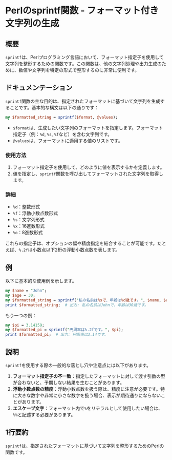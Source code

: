 <!--
Meta Description: # Perlのsprintf関数 - フォーマット付き文字列の生成 ## 概要 `sprintf`は、Perlプログラミング言語において、フォーマット指定子を使用して文字列を整形するための関数です。この関数は、他の文字列処理や出力生成のために、数値や文字列を特定の形式で整形するのに非常に便利です。 ...
Meta Keywords: sprintf, perl, formatted_string, format, values
-->

# Perlのsprintf関数 - フォーマット付き文字列の生成

## 概要
`sprintf`は、Perlプログラミング言語において、フォーマット指定子を使用して文字列を整形するための関数です。この関数は、他の文字列処理や出力生成のために、数値や文字列を特定の形式で整形するのに非常に便利です。

## ドキュメンテーション
`sprintf`関数の主な目的は、指定されたフォーマットに基づいて文字列を生成することです。基本的な構文は以下の通りです：

```perl
my $formatted_string = sprintf($format, @values);
```

- `$format`は、生成したい文字列のフォーマットを指定します。フォーマット指定子（例：`%d`, `%s`, `%f`など）を含む文字列です。
- `@values`は、フォーマットに適用する値のリストです。

### 使用方法
1. フォーマット指定子を使用して、どのように値を表示するかを定義します。
2. 値を指定し、`sprintf`関数を呼び出してフォーマットされた文字列を取得します。

### 詳細
- `%d`：整数形式
- `%f`：浮動小数点数形式
- `%s`：文字列形式
- `%x`：16進数形式
- `%o`：8進数形式

これらの指定子は、オプションの幅や精度指定を結合することが可能です。たとえば、`%.2f`は小数点以下2桁の浮動小数点数を表します。

## 例
以下に基本的な使用例を示します。

```perl
my $name = "John";
my $age = 30;
my $formatted_string = sprintf("私の名前は%sで、年齢は%d歳です。", $name, $age);
print $formatted_string;  # 出力: 私の名前はJohnで、年齢は30歳です。
```

もう一つの例：

```perl
my $pi = 3.14159;
my $formatted_pi = sprintf("円周率は%.2fです。", $pi);
print $formatted_pi;  # 出力: 円周率は3.14です。
```

## 説明
`sprintf`を使用する際の一般的な落とし穴や注意点には以下があります。

1. **フォーマット指定子の不一致**：指定したフォーマットに対して渡す引数の型が合わないと、予期しない結果を生むことがあります。
2. **浮動小数点数の精度**：浮動小数点数を扱う際は、精度に注意が必要です。特に大きな数字や非常に小さな数字を扱う場合、表示が期待通りにならないことがあります。
3. **エスケープ文字**：フォーマット内で`%`をリテラルとして使用したい場合は、`%%`と記述する必要があります。

## 1行要約
`sprintf`は、指定されたフォーマットに基づいて文字列を整形するためのPerlの関数です。